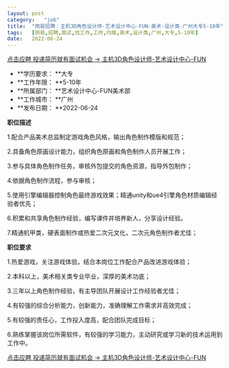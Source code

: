 ```yaml
---
layout:	post
category:	"job"
title:	"网易招聘：主机3D角色设计师-艺术设计中心-FUN-美术-设计类-广州大专5-10年"
tags:	[网易,招聘,面试,找工作,工作,内推,美术,设计类,广州,大专,5-10年]
date:	2022-06-24
---
```


[点击应聘 投递简历就有面试机会 ->  主机3D角色设计师-艺术设计中心-FUN](http://mobile.bole.netease.com/bole/boleDetail?id=32957&employeeId=346f03c3cda5f04c&key=all)



- **学历要求： **大专
- **工作年限： **5-10年
- **所属部门： **艺术设计中心-FUN美术部
- **工作城市： **广州
- **发布日期： **2022-06-24



**职位描述**

1.配合产品美术总监制定游戏角色风格，输出角色制作模版和规范；

2.具备角色原画设计能力，组织角色原画和角色制作人员开展工作；

3.参与具体角色制作任务，审核外包提交的角色资源，指导外包制作；

4.依据角色制作流程，参与审核；

5.使用引擎编辑器控制角色最终游戏效果；精通unity和ue4引擎角色材质编辑经验者优先；

6.积累和共享角色制作经验，编写课件并培养新人，分享设计经验。

7.精通机甲类，硬表面制作或热爱二次元文化，二次元角色制作者尤佳；



**职位要求**

1.热爱游戏，关注游戏体验，结合本岗位工作配合产品改进游戏体验；

2.本科以上，美术相关类专业毕业，深厚的美术功底；

3.三年以上角色制作经验，有主导团队开展设计工作经验者尤佳；

4.有较强的综合分析能力，创新能力，准确理解工作需求并高效完成；

5.有较强的责任心，工作投入度高，配合团队完成目标；

6.熟练掌握该岗位所需软件，有较强的学习能力，主动研究或学习新的技术运用到工作中。



[点击应聘 投递简历就有面试机会 ->  主机3D角色设计师-艺术设计中心-FUN](http://mobile.bole.netease.com/bole/boleDetail?id=32957&employeeId=346f03c3cda5f04c&key=all)